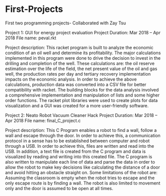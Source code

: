 # First-Projects
First two programming projects- Collaborated with Zay Tsu 

Project 1: GUI for energy project evaluation
Project Duration: Mar 2018 – Apr 2018
File name: peval.rkt

Project description: This racket program is built to analyze the economic condition of
an oil well and determine its profitability. The major calculations
implemented in this program were done to drive the decision to invest
in the drilling and completion of the well. These calculations are: the oil
reserve estimation over the life of the field, the net present value of the
oil and gas well, the production rates per day and tertiary recovery
implementation impacts on the economic analysis. In order to achieve
the above calculations, production data was converted into a CSV file
for better compatibility with racket. The building blocks for the data
analysis involved a comprehensive implementation and manipulation of
lists and some higher order functions. The racket plot libraries were
used to create plots for data visualization and a GUI was created for a
more user-friendly software.


Project 2: Neato Robot Vacuum Cleaner Hack
Project Duration: Mar 2018 – Apr 2018
File name: final_C_project.c

Project description: This C Program enables a robot to find a wall, follow a wall and
escape through the door. In order to achieve this, a communication
protocol in a sense has to be established between computer and robot
through a USB. In order to achieve this, files are written and read into
the USB. In addition, a text file is created from the C program and data
is visualized by reading and writing into this created file. The C program
is also written to manipulate each line of data and parse the data in
order to allow the robot to make key decisions like calculating the
distance of a door and avoid hitting an obstacle straight on. Some
limitations of the robot are: Assuming the classroom is empty when the
robot tries to escape and the only escape route is by finding a wall. The
robot is also limited to movement only and the door is assumed to be
open at all times.

